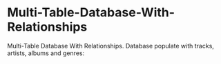 # Multi-Table-Database-With-Relationships
Multi-Table Database With Relationships. Database populate  with tracks, artists, albums and genres:
